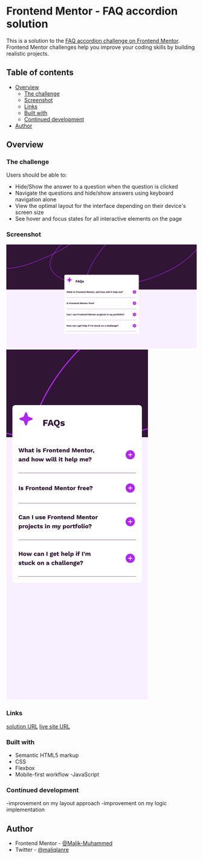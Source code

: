 # Frontend Mentor - FAQ accordion solution

This is a solution to the [FAQ accordion challenge on Frontend Mentor](https://www.frontendmentor.io/challenges/faq-accordion-wyfFdeBwBz). Frontend Mentor challenges help you improve your coding skills by building realistic projects.

## Table of contents

- [Overview](#overview)
  - [The challenge](#the-challenge)
  - [Screenshot](#screenshot)
  - [Links](#links)
  - [Built with](#built-with)
  - [Continued development](#continued-development)
- [Author](#author)

## Overview

### The challenge

Users should be able to:

- Hide/Show the answer to a question when the question is clicked
- Navigate the questions and hide/show answers using keyboard navigation alone
- View the optimal layout for the interface depending on their device's screen size
- See hover and focus states for all interactive elements on the page

### Screenshot

![](./assets/images/DESKTOP%20SCREENSHOT%20SOLUTION.png)
![](./assets/images/MOBILE-SCREENSHOT%20SOLUTION.png)

### Links

[solution URL](https://github.com/Malik-Muhammed/faq-accordion)
[live site URL](https://malik-muhammed.github.io/faq-accordion/)

### Built with

- Semantic HTML5 markup
- CSS
- Flexbox
- Mobile-first workflow
  -JavaScript

### Continued development

-improvement on my layout approach
-improvement on my logic implementation

## Author

- Frontend Mentor - [@Malik-Muhammed](https://www.frontendmentor.io/profile/Malik-Muhammed)
- Twitter - [@maliqlanre](https://www.twitter.com/maliqlanre)
